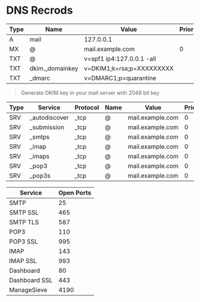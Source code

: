 # DNS Recrods

Type | Name | Value | Priority
---|---|---|---
A | mail | 127.0.0.1
MX | @ | mail.example.com | 0
TXT | @ | v=spf1 ip4:127.0.0.1 -all
TXT | dkim._domainkey | v=DKIM1;k=rsa;p=XXXXXXXXX
TXT | _dmarc | v=DMARC1;p=quarantine

> Generate DKIM key in your mail server with 2048 bit key

Type | Service | Protocol | Name | Value | Priority | Weight | Port
---|---|---|---|---|---|---|---
SRV | _autodiscover | _tcp | @ | mail.example.com | 0 | 1 | 443
SRV | _submission | _tcp | @ | mail.example.com | 0 | 1 | 587
SRV | _smtps | _tcp | @ | mail.example.com | 0 | 1 | 465
SRV | _imap | _tcp | @ | mail.example.com | 0 | 1 | 143
SRV | _imaps | _tcp | @ | mail.example.com | 0 | 1 | 993
SRV | _pop3 | _tcp | @ | mail.example.com | 0 | 1 | 110
SRV | _pop3s | _tcp | @ | mail.example.com | 0 | 1 | 995


Service | Open Ports
---|---
SMTP | 25
SMTP SSL | 465
SMTP TLS | 587
POP3 | 110
POP3 SSL | 995
IMAP | 143
IMAP SSL | 993
Dashboard | 80
Dashboard SSL | 443
ManageSieve | 4190




